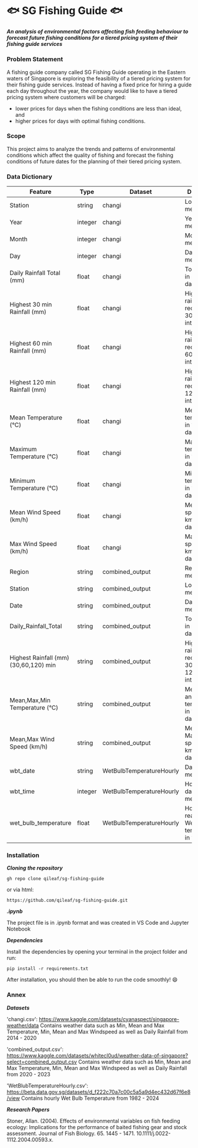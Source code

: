 # :fish: SG Fishing Guide :fish:
##### An analysis of environmental factors affecting fish feeding behaviour to forecast future fishing conditions for a tiered pricing system of their fishing guide services

### Problem Statement
A fishing guide company called SG Fishing Guide operating in the Eastern waters of Singapore is exploring the feasibility of a tiered pricing system for their fishing guide services. Instead of having a fixed price for hiring a guide each day throughout the year, the company would like to have a tiered pricing system where customers will be charged:

 - lower prices for days when the fishing conditions are less than ideal, and 
 - higher prices for days with optimal fishing conditions. 

### Scope

This project aims to analyze the trends and patterns of environmental conditions which affect the quality of fishing and forecast the fishing conditions of future dates for the planning of their tiered pricing system.

### Data Dictionary

|Feature|Type|Dataset|Description|
|---|---|---|---|
|Station|string|changi|Location of measurement| 
|Year|integer|changi|Year of measurement| 
|Month|integer|changi|Month of measurement| 
|Day|integer|changi|Day of measurement| 
|Daily Rainfall Total (mm)|float|changi|Total rainfall in mm for the day| 
|Highest 30 min Rainfall (mm)|float|changi|Highest rainfall recorded in 30min intervals| 
|Highest 60 min Rainfall (mm)|float|changi|Highest rainfall recorded in 60min intervals| 
|Highest 120 min Rainfall (mm)|float|changi|Highest rainfall recorded in 120min intervals| 
|Mean Temperature (°C)|float|changi|Mean temperature in °C for the day| 
|Maximum Temperature (°C)|float|changi|Max temperature in °C for the day| 
|Minimum Temperature (°C)|float|changi|Min temperature in °C for the day| 
|Mean Wind Speed (km/h) |float|changi|Mean wind speed in km/h for the day| 
|Max Wind Speed (km/h)  |float|changi|Max wind speed in km/h for the day| 
|Region|string|combined_output|Region of measurement| 
|Station|string|combined_output|Location of measurement| 
|Date|string|combined_output|Date of measurement| 
|Daily_Rainfall_Total|string|combined_output|Total rainfall in mm for the day| 
|Highest Rainfall (mm) (30,60,120) min|string|combined_output|Highest rainfall recorded in 30, 60 and 120min intervals|
|Mean,Max,Min Temperature (°C)|string|combined_output|Mean, Max and Min temperature in °C for the day|
|Mean,Max Wind Speed (km/h)|string|combined_output|Mean and Max wind speed in km/h for the day|
|wbt_date|string|WetBulbTemperatureHourly|Date of measurement| 
|wbt_time|integer|WetBulbTemperatureHourly|Hour of the day of measurement| 
|wet_bulb_temperature|float|WetBulbTemperatureHourly|Hourly reading of Wet bulb temperature in °C| 
### Installation

***Cloning the repository***

`gh repo clone qileaf/sg-fishing-guide`

or via html:

`https://github.com/qileaf/sg-fishing-guide.git`

***.ipynb***

The project file is in .ipynb format and was created in VS Code and Jupyter Notebook

***Dependencies***

Install the dependencies by opening your terminal in the project folder and run:

`pip install -r requirements.txt`

After installation, you should then be able to run the code smoothly! :smile:

### Annex

***Datasets***

'changi.csv': https://www.kaggle.com/datasets/cyanaspect/singapore-weather/data
Contains weather data such as Min, Mean and Max Temperature, Min, Mean and Max Windspeed as well as Daily Rainfall from 2014 - 2020

'combined_output.csv': https://www.kaggle.com/datasets/whitecl0ud/weather-data-of-singapore?select=combined_output.csv
Contains weather data such as Min, Mean and Max Temperature, Min, Mean and Max Windspeed as well as Daily Rainfall from 2020 - 2023

'WetBlubTemperatureHourly.csv': https://beta.data.gov.sg/datasets/d_f222c70a7c00c5a5a9d4ec432d67f6e8/view
Contains hourly Wet Bulb Temperature from 1982 - 2024

***Research Papers***

Stoner, Allan. (2004). Effects of environmental variables on fish feeding ecology: Implications for the performance of baited fishing gear and stock assessment.
Journal of Fish Biology. 65. 1445 - 1471. 10.1111/j.0022-1112.2004.00593.x. 